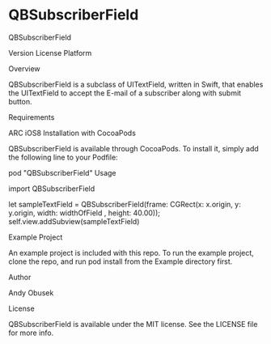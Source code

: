 # QBSubscriberField

QBSubscriberField

Version License Platform

Overview

QBSubscriberField is a subclass of UITextField, written in Swift, that enables the UITextField to accept the E-mail of a subscriber along with submit button.



Requirements

ARC
iOS8
Installation with CocoaPods

QBSubscriberField is available through CocoaPods. To install it, simply add the following line to your Podfile:

pod "QBSubscriberField"
Usage

import QBSubscriberField

let sampleTextField = QBSubscriberField(frame: CGRect(x: x.origin, y: y.origin, width: widthOfField , height: 40.00));
self.view.addSubview(sampleTextField)

Example Project

An example project is included with this repo. To run the example project, clone the repo, and run pod install from the Example directory first.

Author

Andy Obusek

License

QBSubscriberField is available under the MIT license. See the LICENSE file for more info.
